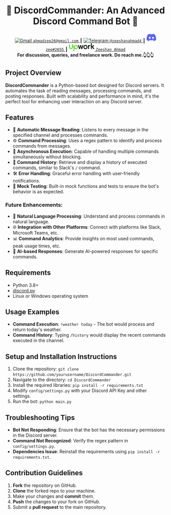 <h1 align="center">🌟 DiscordCommander: An Advanced Discord Command Bot 🌟</h1>

<div align="center">
  <a href="https://mail.google.com/mail/u/?authuser=ahmadzee26@gmail.com">
    <img alt="Gmail" width="30px" src="https://edent.github.io/SuperTinyIcons/images/svg/gmail.svg" />
    <code>ahmadzee26@gmail.com</code>
  </a>
  <span> ┃ </span>
  
  <a href="https://t.me/zeeshanahmad4">
    <img alt="Telegram" width="30px" src="https://edent.github.io/SuperTinyIcons/images/svg/telegram.svg" />
    <code>@zeeshanahmad4</code>
  </a>
  <span> ┃ </span>
  
  <a href="https://discord.com">
    <img alt="Discord" width="30px" src="https://github.com/Zeeshanahmad4/RealEstateMate-WhatsApp-Group-Management-Bot/blob/main/discord-icon-svgrepo-com.svg" />
    <code>zee#2655</code>
  </a>
  <span> ┃ </span>
  
  <a href="https://www.upwork.com/freelancers/zeeshanahmad291">
    <img alt="Upwork" width="80px" src="https://github.com/Zeeshanahmad4/Zeeshanahmad4/blob/main/upwork.svg" />
    <code>Zeeshan Ahmad</code>
  </a>
  
  <br />
  <strong>For discussion, queries, and freelance work. Do reach me.👆👆👆</strong>
</div>


## Project Overview

**DiscordCommander** is a Python-based bot designed for Discord servers. It automates the task of reading messages, processing commands, and posting responses. Built with scalability and performance in mind, it's the perfect tool for enhancing user interaction on any Discord server.

## Features

- 📩 **Automatic Message Reading**: Listens to every message in the specified channel and processes commands.
- ⚙️ **Command Processing**: Uses a regex pattern to identify and process commands from messages.
- 🚀 **Asynchronous Execution**: Capable of handling multiple commands simultaneously without blocking.
- 📜 **Command History**: Retrieve and display a history of executed commands, similar to Slack's `/` command.
- 🛠 **Error Handling**: Graceful error handling with user-friendly notifications.
- 🧪 **Mock Testing**: Built-in mock functions and tests to ensure the bot's behavior is as expected.

### Future Enhancements:

- 💬 **Natural Language Processing**: Understand and process commands in natural language.
- 🌐 **Integration with Other Platforms**: Connect with platforms like Slack, Microsoft Teams, etc.
- 📊 **Command Analytics**: Provide insights on most used commands, peak usage times, etc.
- 🤖 **AI-based Responses**: Generate AI-powered responses for specific commands.


## Requirements

- Python 3.8+
- [discord.py](https://pypi.org/project/discord.py/)
- Linux or Windows operating system


## Usage Examples

- **Command Execution**: `!weather today` - The bot would process and return today's weather.
- **Command History**: Typing `/history` would display the recent commands executed in the channel.


## Setup and Installation Instructions

1. Clone the repository: `git clone https://github.com/yourusername/DiscordCommander.git`
2. Navigate to the directory: `cd DiscordCommander`
3. Install the required libraries: `pip install -r requirements.txt`
4. Modify `config/settings.py` with your Discord API Key and other settings.
5. Run the bot: `python main.py`


## Troubleshooting Tips

- **Bot Not Responding**: Ensure that the bot has the necessary permissions in the Discord server.
- **Command Not Recognized**: Verify the regex pattern in `config/settings.py`.
- **Dependencies Issue**: Reinstall the requirements using `pip install -r requirements.txt`.

## Contribution Guidelines

1. **Fork** the repository on GitHub.
2. **Clone** the forked repo to your machine.
3. Make your changes and **commit** them.
4. **Push** the changes to your fork on GitHub.
5. Submit a **pull request** to the main repository.
